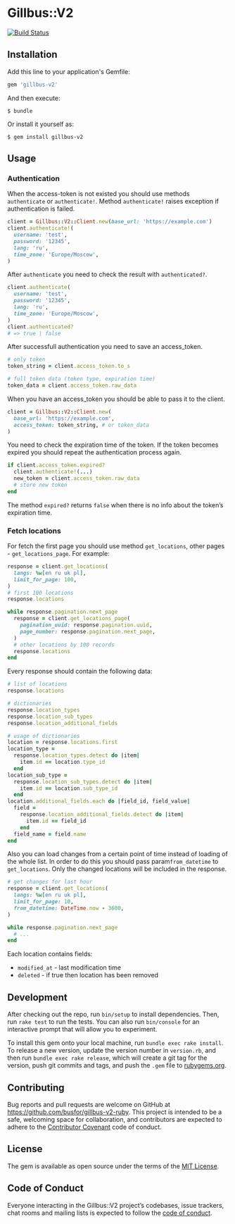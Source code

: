 # Gillbus::V2

[![Build Status](https://travis-ci.com/busfor/gillbus-v2-ruby.svg?branch=master)](https://travis-ci.com/busfor/gillbus-v2-ruby)

## Installation

Add this line to your application's Gemfile:

```ruby
gem 'gillbus-v2'
```

And then execute:

    $ bundle

Or install it yourself as:

    $ gem install gillbus-v2

## Usage

### Authentication

When the access-token is not existed you should use methods `authenticate` or `authenticate!`. Method `authenticate!` raises exception if authentication is failed.

```ruby
client = Gillbus::V2::Client.new(base_url: 'https://example.com')
client.authenticate!(
  username: 'test',
  password: '12345',
  lang: 'ru',
  time_zone: 'Europe/Moscow',
)
```

After `authenticate` you need to check the result with `authenticated?`.

```ruby
client.authenticate(
  username: 'test',
  password: '12345',
  lang: 'ru',
  time_zone: 'Europe/Moscow',
)
client.authenticated?
# => true | false
```

After successfull authentication you need to save an access_token.

```ruby
# only token
token_string = client.access_token.to_s

# full token data (token type, expiration time)
token_data = client.access_token.raw_data
```

When you have an access_token you should be able to pass it to the client.

```ruby
client = Gillbus::V2::Client.new(
  base_url: 'https://example.com',
  access_token: token_string, # or token_data
)
```

You need to check the expiration time of the token. If the token becomes expired you should repeat the authentication process again.

```ruby
if client.access_token.expired?
  client.authenticate!(...)
  new_token = client.access_token.raw_data
  # store new token
end
```

The method `expired?` returns `false` when there is no info about the token’s expiration time.

### Fetch locations

For fetch the first page you should use method `get_locations`, other pages - `get_locations_page`. For example:

```ruby
response = client.get_locations(
  langs: %w[en ru uk pl],
  limit_for_page: 100,
)
# first 100 locations
response.locations

while response.pagination.next_page
  response = client.get_locations_page(
    pagination_uuid: response.pagination.uuid,
    page_number: response.pagination.next_page,
  )
  # other locations by 100 records
  response.locations
end
```

Every response should contain the following data:

```ruby
# list of locations
response.locations

# dictionaries
response.location_types
response.location_sub_types
response.location_additional_fields

# usage of dictionaries
location = response.locations.first
location_type =
  response.location_types.detect do |item|
    item.id == location.type_id
  end
location_sub_type =
  response.location_sub_types.detect do |item|
    item.id == location.sub_type_id
  end
location.additional_fields.each do |field_id, field_value|
  field =
    response.location_additional_fields.detect do |item|
      item.id == field_id
    end
  field_name = field.name
end
```

Also you can load changes from a certain point of time instead of loading of the whole list. In order to do this you should pass param`from_datetime` to `get_locations`. Only the changed locations will be included in the response.

```ruby
# get changes for last hour
response = client.get_locations(
  langs: %w[en ru uk pl],
  limit_for_page: 10,
  from_datetime: DateTime.now - 3600,
)

while response.pagination.next_page
  # ...
end
```

Each location contains fields:

- `modified_at` - last modification time
- `deleted` - if true then location has been removed

## Development

After checking out the repo, run `bin/setup` to install dependencies. Then, run `rake test` to run the tests. You can also run `bin/console` for an interactive prompt that will allow you to experiment.

To install this gem onto your local machine, run `bundle exec rake install`. To release a new version, update the version number in `version.rb`, and then run `bundle exec rake release`, which will create a git tag for the version, push git commits and tags, and push the `.gem` file to [rubygems.org](https://rubygems.org).

## Contributing

Bug reports and pull requests are welcome on GitHub at https://github.com/busfor/gillbus-v2-ruby. This project is intended to be a safe, welcoming space for collaboration, and contributors are expected to adhere to the [Contributor Covenant](http://contributor-covenant.org) code of conduct.

## License

The gem is available as open source under the terms of the [MIT License](https://opensource.org/licenses/MIT).

## Code of Conduct

Everyone interacting in the Gillbus::V2 project’s codebases, issue trackers, chat rooms and mailing lists is expected to follow the [code of conduct](https://github.com/busfor/gillbus-v2-ruby/blob/master/CODE_OF_CONDUCT.md).
